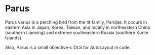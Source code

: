 Parus
=====

Parus  varius is a perching bird from the tit family, Paridae. It occurs in eastern Asia in Japan, Korea, Taiwan, and locally in northeastern China (southern Liaoning) and extreme southeastern Russia (southern Kurile Islands).

Also, Parus is a small objective-c DLS for AutoLayout in code.
